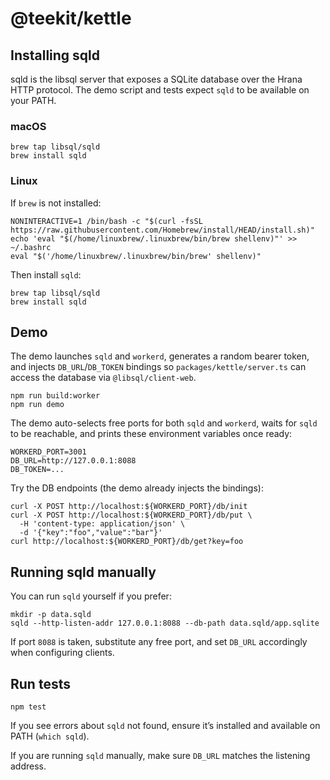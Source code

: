 # @teekit/kettle

## Installing sqld

sqld is the libsql server that exposes a SQLite database over the
Hrana HTTP protocol. The demo script and tests expect `sqld` to be
available on your PATH.

### macOS

```
brew tap libsql/sqld
brew install sqld
```

### Linux

If `brew` is not installed:
```
NONINTERACTIVE=1 /bin/bash -c "$(curl -fsSL https://raw.githubusercontent.com/Homebrew/install/HEAD/install.sh)"
echo 'eval "$(/home/linuxbrew/.linuxbrew/bin/brew shellenv)"' >> ~/.bashrc
eval "$('/home/linuxbrew/.linuxbrew/bin/brew' shellenv)"
```

Then install `sqld`:
```
brew tap libsql/sqld
brew install sqld
```

## Demo

The demo launches `sqld` and `workerd`, generates a random bearer
token, and injects `DB_URL`/`DB_TOKEN` bindings so
`packages/kettle/server.ts` can access the database via
`@libsql/client-web`.

```
npm run build:worker
npm run demo
```

The demo auto-selects free ports for both `sqld` and `workerd`, waits for
`sqld` to be reachable, and prints these environment variables once ready:

```
WORKERD_PORT=3001
DB_URL=http://127.0.0.1:8088
DB_TOKEN=...
```

Try the DB endpoints (the demo already injects the bindings):

```
curl -X POST http://localhost:${WORKERD_PORT}/db/init
curl -X POST http://localhost:${WORKERD_PORT}/db/put \
  -H 'content-type: application/json' \
  -d '{"key":"foo","value":"bar"}'
curl http://localhost:${WORKERD_PORT}/db/get?key=foo
```

## Running sqld manually

You can run `sqld` yourself if you prefer:

```
mkdir -p data.sqld
sqld --http-listen-addr 127.0.0.1:8088 --db-path data.sqld/app.sqlite
```

If port `8088` is taken, substitute any free port, and set
`DB_URL` accordingly when configuring clients.

## Run tests

```
npm test
```

If you see errors about `sqld` not found, ensure it’s installed and
available on PATH (`which sqld`).

If you are running `sqld` manually, make sure `DB_URL` matches the
listening address.